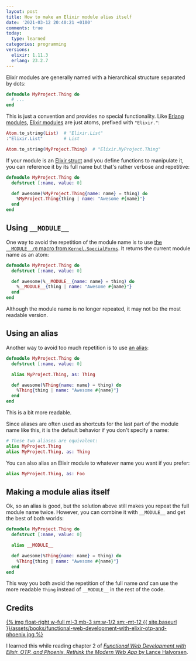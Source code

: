 ```yaml
---
layout: post
title: How to make an Elixir module alias itself
date: '2021-03-12 20:40:21 +0100'
comments: true
today:
  type: learned
categories: programming
versions:
  elixir: 1.11.3
  erlang: 23.2.7
---
```


Elixir modules are generally named with a hierarchical structure separated by
dots:

```elixir
defmodule MyProject.Thing do
  # ...
end
```

This is just a convention and provides no special functionality. Like [Erlang
modules][erlang-modules], [Elixir modules][elixir-modules] are just atoms,
prefixed with `"Elixir."`:

```elixir
Atom.to_string(List)  # "Elixir.List"
:"Elixir.List"        # List

Atom.to_string(MyProject.Thing)  # "Elixir.MyProject.Thing"
```

If your module is an [Elixir struct][elixir-struct] and you define functions to
manipulate it, you can reference it by its full name but that's rather verbose
and repetitive:

```elixir
defmodule MyProject.Thing do
  defstruct [:name, value: 0]

  def awesome(%MyProject.Thing{name: name} = thing) do
    %MyProject.Thing{thing | name: "Awesome #{name}"}
  end
end
```

<!-- more -->

## Using `__MODULE__`

One way to avoid the repetition of the module name is to use [the `__MODULE__/0`
macro from `Kernel.SpecialForms`][elixir-__MODULE__]. It returns the current
module name as an atom:

```elixir
defmodule MyProject.Thing do
  defstruct [:name, value: 0]

  def awesome(%__MODULE__{name: name} = thing) do
    %__MODULE__{thing | name: "Awesome #{name}"}
  end
end
```

Although the module name is no longer repeated, it may not be the most readable
version.

## Using an alias

Another way to avoid too much repetition is to use [an alias][elixir-alias]:

```elixir
defmodule MyProject.Thing do
  defstruct [:name, value: 0]

  alias MyProject.Thing, as: Thing

  def awesome(%Thing{name: name} = thing) do
    %Thing{thing | name: "Awesome #{name}"}
  end
end
```

This is a bit more readable.

Since aliases are often used as shortcuts for the last part of the module name
like this, it is the default behavior if you don't specify a name:

```elixir
# These two aliases are equivalent:
alias MyProject.Thing
alias MyProject.Thing, as: Thing
```

You can also alias an Elixir module to whatever name you want if you prefer:

```elixir
alias MyProject.Thing, as: Foo
```

## Making a module alias itself

Ok, so an alias is good, but the solution above still makes you repeat the full
module name twice. However, you can combine it with `__MODULE__` and get the
best of both worlds:

```elixir
defmodule MyProject.Thing do
  defstruct [:name, value: 0]

  alias __MODULE__

  def awesome(%Thing{name: name} = thing) do
    %Thing{thing | name: "Awesome #{name}"}
  end
end
```

This way you both avoid the repetition of the full name *and* can use the more
readable `Thing` instead of `__MODULE__` in the rest of the code.

## Credits

[{% img float-right w-full ml-3 mb-3 sm:w-1/2 sm:-mt-12 {{ site.baseurl }}/assets/books/functional-web-development-with-elixir-otp-and-phoenix.jpg %}][book]

I learned this while reading chapter 2 of [*Functional Web Development with
Elixir, OTP, and Phoenix, Rethink the Modern Web App* by Lance Halvorsen][book].

[book]: https://pragprog.com/titles/lhelph/functional-web-development-with-elixir-otp-and-phoenix/
[elixir-__MODULE__]: https://hexdocs.pm/elixir/Kernel.SpecialForms.html#__MODULE__/0
[elixir-alias]: https://elixir-lang.org/getting-started/alias-require-and-import.html#alias
[elixir-modules]: https://elixir-lang.org/getting-started/modules-and-functions.html
[elixir-struct]: https://elixir-lang.org/getting-started/structs.html
[erlang-modules]: http://erlang.org/doc/reference_manual/modules.html
